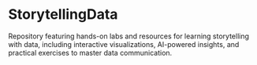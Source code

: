 # StorytellingData
Repository featuring hands-on labs and resources for learning storytelling with data, including interactive visualizations, AI-powered insights, and practical exercises to master data communication.

